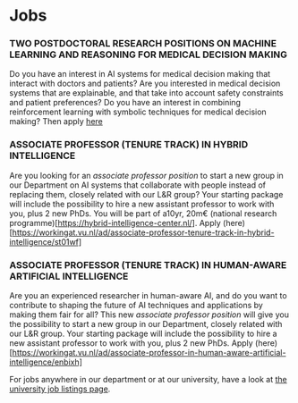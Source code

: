 # Jobs

### TWO POSTDOCTORAL RESEARCH POSITIONS ON MACHINE LEARNING AND REASONING FOR MEDICAL DECISION MAKING
Do you have an interest in AI systems for medical decision making that interact with doctors and patients? Are you interested in medical decision systems that are explainable, and that take into account safety constraints and  patient preferences? Do you have an interest in combining reinforcement learning with symbolic techniques for medical decision making? Then apply [here](https://workingat.vu.nl/ad/two-postdoctoral-research-positions-on-machine-learning-and-reasoning-for-medical/r2vwcj)

### ASSOCIATE PROFESSOR (TENURE TRACK) IN HYBRID INTELLIGENCE
Are you looking for an _associate professor position_ to start a new group in our Department on AI systems that collaborate with people instead of replacing them, closely related with our L&R group? Your starting package will include the possibility to hire a new assistant professor to work with you, plus 2 new PhDs.   You will be part of a10yr, 20m€ (national research programme)[https://hybrid-intelligence-center.nl/]. Apply (here)[https://workingat.vu.nl/ad/associate-professor-tenure-track-in-hybrid-intelligence/st01wf]

### ASSOCIATE PROFESSOR (TENURE TRACK) IN HUMAN-AWARE ARTIFICIAL INTELLIGENCE
Are you an experienced researcher in human-aware AI, and do you want to contribute to shaping the future of AI techniques and applications by making them fair for all? This new _associate professor position_ will give you the possibility to start a new group in our Department, closely related with our L&R group.  Your starting package will include the possibility to hire a new assistant professor to work with you, plus 2 new PhDs.  Apply (here)[https://workingat.vu.nl/ad/associate-professor-in-human-aware-artificial-intelligence/enbixh]

For jobs anywhere in our department or at our university, have a look at [the university job listings page](https://workingat.vu.nl/home).
